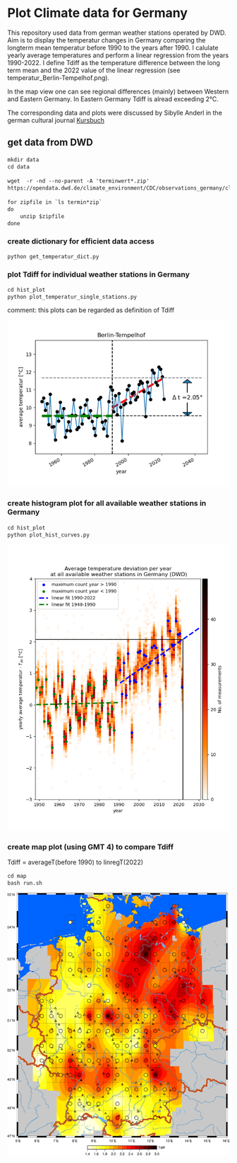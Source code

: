 # Plot Climate data for Germany


This repository used data from german weather stations operated by DWD. Aim is to display the temperatur changes in Germany comparing the longterm mean temperatur before 1990 to the years after 1990.
I calulate yearly average temperatures and perform a linear regression from the years 1990-2022. I define Tdiff as the temperature difference between the long term mean and the 2022 value of the linear regression (see temperatur_Berlin-Tempelhof.png). 

In the map view one can see regional differences (mainly) between Western and Eastern Germany. In Eastern Germany Tdiff is alread exceeding 2°C. 


The corresponding data and plots were discussed by Sibylle Anderl in the german cultural journal [Kursbuch](https://kursbuch.online/montagsblock-180/)




## get data from DWD 

    mkdir data
    cd data

    wget  -r -nd --no-parent -A 'terminwert*.zip' https://opendata.dwd.de/climate_environment/CDC/observations_germany/climate/subdaily/air_temperature/historical/

    for zipfile in `ls termin*zip` 
    do 
        unzip $zipfile
    done

### create dictionary for efficient data access

    python get_temperatur_dict.py

### plot Tdiff for individual weather stations in  Germany

    cd hist_plot
    python plot_temperatur_single_stations.py

comment: this plots can be regarded as definition of Tdiff


<img src="hist_plot/temperatur_Berlin-Tempelhof.png" width="512"/>


### create histogram plot for all available weather stations in Germany

    cd hist_plot
    python plot_hist_curves.py

<img src="hist_plot/temperatur_all_wetterstations.png" width="512"/>

### create map plot (using GMT 4) to compare Tdiff 

Tdiff = averageT(before 1990) to linregT(2022)

    cd map
    bash run.sh

<img src="map/Tdiff_map.png" width="512"/>

